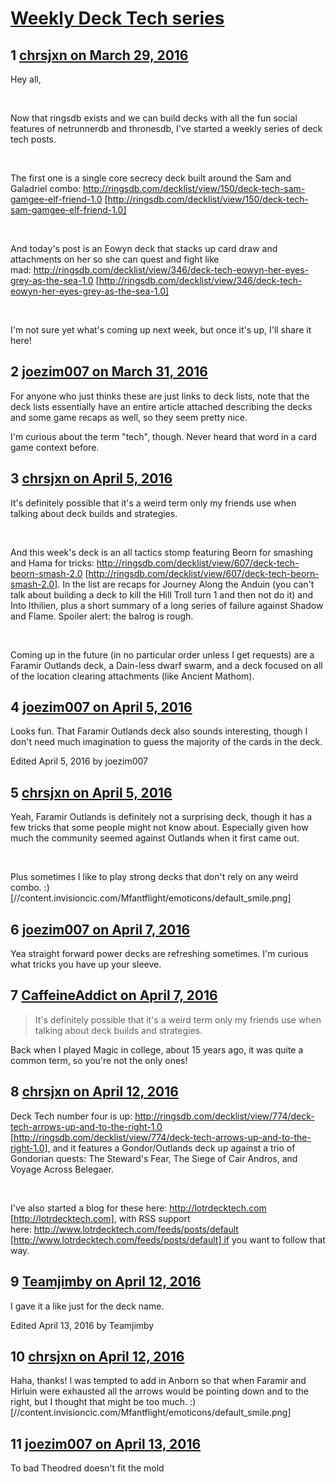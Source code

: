 # [Weekly Deck Tech series](https://community.fantasyflightgames.com/topic/207137-weekly-deck-tech-series/)

## 1 [chrsjxn on March 29, 2016](https://community.fantasyflightgames.com/topic/207137-weekly-deck-tech-series/?do=findComment&comment=2130488)

Hey all,

 

Now that ringsdb exists and we can build decks with all the fun social features of netrunnerdb and thronesdb, I've started a weekly series of deck tech posts.

 

The first one is a single core secrecy deck built around the Sam and Galadriel combo: http://ringsdb.com/decklist/view/150/deck-tech-sam-gamgee-elf-friend-1.0 [http://ringsdb.com/decklist/view/150/deck-tech-sam-gamgee-elf-friend-1.0]

 

And today's post is an Eowyn deck that stacks up card draw and attachments on her so she can quest and fight like mad: http://ringsdb.com/decklist/view/346/deck-tech-eowyn-her-eyes-grey-as-the-sea-1.0 [http://ringsdb.com/decklist/view/346/deck-tech-eowyn-her-eyes-grey-as-the-sea-1.0]

 

I'm not sure yet what's coming up next week, but once it's up, I'll share it here!

## 2 [joezim007 on March 31, 2016](https://community.fantasyflightgames.com/topic/207137-weekly-deck-tech-series/?do=findComment&comment=2142297)

For anyone who just thinks these are just links to deck lists, note that the deck lists essentially have an entire article attached describing the decks and some game recaps as well, so they seem pretty nice.

I'm curious about the term "tech", though. Never heard that word in a card game context before.

## 3 [chrsjxn on April 5, 2016](https://community.fantasyflightgames.com/topic/207137-weekly-deck-tech-series/?do=findComment&comment=2151739)

It's definitely possible that it's a weird term only my friends use when talking about deck builds and strategies.

 

And this week's deck is an all tactics stomp featuring Beorn for smashing and Hama for tricks: http://ringsdb.com/decklist/view/607/deck-tech-beorn-smash-2.0 [http://ringsdb.com/decklist/view/607/deck-tech-beorn-smash-2.0]. In the list are recaps for Journey Along the Anduin (you can't talk about building a deck to kill the Hill Troll turn 1 and then not do it) and Into Ithilien, plus a short summary of a long series of failure against Shadow and Flame. Spoiler alert: the balrog is rough.

 

Coming up in the future (in no particular order unless I get requests) are a Faramir Outlands deck, a Dain-less dwarf swarm, and a deck focused on all of the location clearing attachments (like Ancient Mathom).

## 4 [joezim007 on April 5, 2016](https://community.fantasyflightgames.com/topic/207137-weekly-deck-tech-series/?do=findComment&comment=2152080)

Looks fun. That Faramir Outlands deck also sounds interesting, though I don't need much imagination to guess the majority of the cards in the deck.

Edited April 5, 2016 by joezim007

## 5 [chrsjxn on April 5, 2016](https://community.fantasyflightgames.com/topic/207137-weekly-deck-tech-series/?do=findComment&comment=2152202)

Yeah, Faramir Outlands is definitely not a surprising deck, though it has a few tricks that some people might not know about. Especially given how much the community seemed against Outlands when it first came out.

 

Plus sometimes I like to play strong decks that don't rely on any weird combo. :) [//content.invisioncic.com/Mfantflight/emoticons/default_smile.png]

## 6 [joezim007 on April 7, 2016](https://community.fantasyflightgames.com/topic/207137-weekly-deck-tech-series/?do=findComment&comment=2154911)

Yea straight forward power decks are refreshing sometimes. I'm curious what tricks you have up your sleeve.

## 7 [CaffeineAddict on April 7, 2016](https://community.fantasyflightgames.com/topic/207137-weekly-deck-tech-series/?do=findComment&comment=2155106)

> It's definitely possible that it's a weird term only my friends use when talking about deck builds and strategies.

Back when I played Magic in college, about 15 years ago, it was quite a common term, so you're not the only ones!

## 8 [chrsjxn on April 12, 2016](https://community.fantasyflightgames.com/topic/207137-weekly-deck-tech-series/?do=findComment&comment=2165780)

Deck Tech number four is up: http://ringsdb.com/decklist/view/774/deck-tech-arrows-up-and-to-the-right-1.0 [http://ringsdb.com/decklist/view/774/deck-tech-arrows-up-and-to-the-right-1.0], and it features a Gondor/Outlands deck up against a trio of Gondorian quests: The Steward's Fear, The Siege of Cair Andros, and Voyage Across Belegaer. 

 

I've also started a blog for these here: http://lotrdecktech.com [http://lotrdecktech.com], with RSS support here: http://www.lotrdecktech.com/feeds/posts/default [http://www.lotrdecktech.com/feeds/posts/default] if you want to follow that way.

## 9 [Teamjimby on April 12, 2016](https://community.fantasyflightgames.com/topic/207137-weekly-deck-tech-series/?do=findComment&comment=2166145)

I gave it a like just for the deck name.

Edited April 13, 2016 by Teamjimby

## 10 [chrsjxn on April 12, 2016](https://community.fantasyflightgames.com/topic/207137-weekly-deck-tech-series/?do=findComment&comment=2166175)

Haha, thanks! I was tempted to add in Anborn so that when Faramir and Hirluin were exhausted all the arrows would be pointing down and to the right, but I thought that might be too much. :) [//content.invisioncic.com/Mfantflight/emoticons/default_smile.png]

## 11 [joezim007 on April 13, 2016](https://community.fantasyflightgames.com/topic/207137-weekly-deck-tech-series/?do=findComment&comment=2167203)

To bad Theodred doesn't fit the mold

